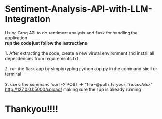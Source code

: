 # Sentiment-Analysis-API-with-LLM-Integration
Using Groq API to do sentiment analysis and flask for handling the application 
<br> <strong>run the code just follow the instructions</strong> </br>
<br> 1. After extracting the code, create a new virutal environment and install all dependencies from requirements.txt</br>
<br> 2. run the flask app by simply typing python app.py in the command shell or terminal</br>
<br> 3. use c the command 'curl -X POST -F "file=@path_to_your_file.csv/xlsx" http://127.0.0.1:5000/upload/ making sure the app is already running 
</br>
<h1>Thankyou!!!!</h1>
